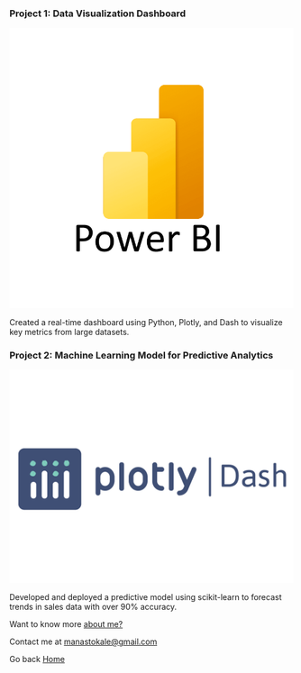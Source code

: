 ### Project 1: Data Visualization Dashboard
![Data Visualization Dashboard](images/bi.png)<br>

Created a real-time dashboard using Python, Plotly, and Dash to visualize key metrics from large datasets.

### Project 2: Machine Learning Model for Predictive Analytics
![Machine Learning Model](images/plotly.png)<br>

Developed and deployed a predictive model using scikit-learn to forecast trends in sales data with over 90% accuracy.

Want to know more [about me?](about.md)<br>

Contact me at [manastokale@gmail.com](mailto:manastokale@gmail.com)<br>

Go back [Home](README.md)<br>